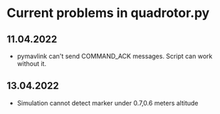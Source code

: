 # Current problems in quadrotor.py

## 11.04.2022
* pymavlink can't send COMMAND_ACK messages. Script can work without it.

## 13.04.2022
* Simulation cannot detect marker under 0.7,0.6 meters altitude